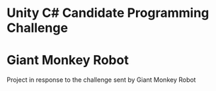 # Unity C# Candidate Programming Challenge
# Giant Monkey Robot

Project in response to the challenge sent by Giant Monkey Robot
